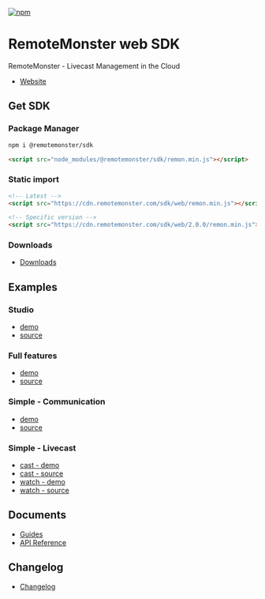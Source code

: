 [![npm](https://img.shields.io/npm/v/@remotemonster/sdk.svg)](https://www.npmjs.com/package/@remotemonster/sdk)

# RemoteMonster web SDK

RemoteMonster - Livecast Management in the Cloud

- [Website](https://remotemonster.com)

## Get SDK

### Package Manager

```bash
npm i @remotemonster/sdk
```

```html
<script src="node_modules/@remotemonster/sdk/remon.min.js"></script>
```

### Static import

```html
<!-- Latest -->
<script src="https://cdn.remotemonster.com/sdk/web/remon.min.js"></script>

<!-- Specific version -->
<script src="https://cdn.remotemonster.com/sdk/web/2.0.0/remon.min.js"></script>
```

### Downloads

- [Downloads](https://github.com/RemoteMonster/web-sdk/releases/)

## Examples

### Studio

- [demo](https://studio.remotemonster.com/)
- [source](https://github.com/RemoteMonster/remon-studio)

### Full features

- [demo](https://remotemonster.github.io/web-sdk/examples/full/)
- [source](https://github.com/RemoteMonster/web-sdk/tree/master/examples/full/)

### Simple - Communication

- [demo](https://remotemonster.github.io/web-sdk/examples/simple-communication/)
- [source](https://github.com/RemoteMonster/web-sdk/tree/master/examples/simple-communication/)

### Simple - Livecast

- [cast - demo](https://remotemonster.github.io/web-sdk/examples/simple-livecast-cast/)
- [cast - source](https://github.com/RemoteMonster/web-sdk/tree/master/examples/simple-livecast-cast/)
- [watch - demo](https://remotemonster.github.io/web-sdk/examples/simple-livecast-watch/)
- [watch - source](https://github.com/RemoteMonster/web-sdk/tree/master/examples/simple-livecast-watch/)

## Documents

- [Guides](https://docs.remotemonster.com/)
- [API Reference](https://remotemonster.github.io/web-sdk/docs/)

## Changelog

- [Changelog](https://github.com/RemoteMonster/web-sdk/blob/master/CHANGELOG.md)

